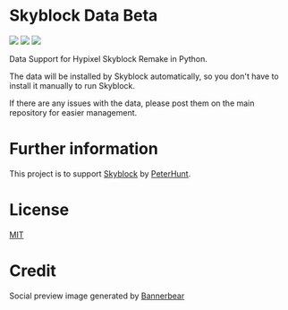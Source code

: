 # Skyblock Data Beta
![](https://img.shields.io/github/repo-size/peter-hunt/skyblock-data)
![](https://img.shields.io/github/license/peter-hunt/skyblock-data)
![](https://img.shields.io/github/stars/peter-hunt/skyblock-data)

Data Support for Hypixel Skyblock Remake in Python.

The data will be installed by Skyblock automatically, so you don't have to install it manually to run Skyblock.

If there are any issues with the data, please post them on the main repository for easier management.

# Further information
This project is to support [Skyblock](https://github.com/peter-hunt/skyblock) by [PeterHunt](https://github.com/peter-hunt).

# License
[MIT](LICENSE.txt)

# Credit
Social preview image generated by [Bannerbear](bannerbear.com)

